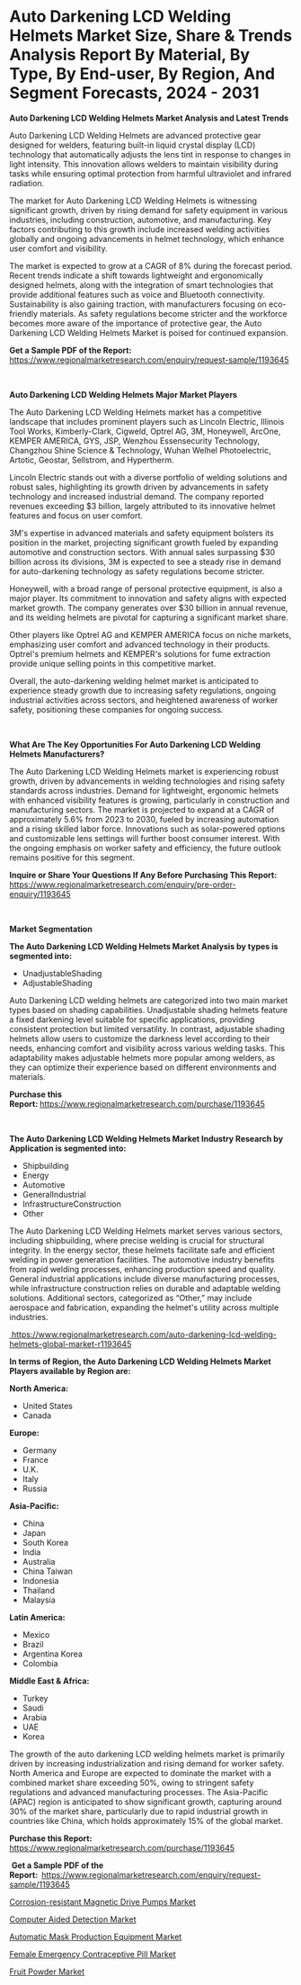 <p><h1>Auto Darkening LCD Welding Helmets Market Size, Share & Trends Analysis Report By Material, By Type, By End-user, By Region, And Segment Forecasts, 2024 - 2031</h1></p><p><strong>Auto Darkening LCD Welding Helmets Market Analysis and Latest Trends</strong></p>
<p><p>Auto Darkening LCD Welding Helmets are advanced protective gear designed for welders, featuring built-in liquid crystal display (LCD) technology that automatically adjusts the lens tint in response to changes in light intensity. This innovation allows welders to maintain visibility during tasks while ensuring optimal protection from harmful ultraviolet and infrared radiation.</p><p>The market for Auto Darkening LCD Welding Helmets is witnessing significant growth, driven by rising demand for safety equipment in various industries, including construction, automotive, and manufacturing. Key factors contributing to this growth include increased welding activities globally and ongoing advancements in helmet technology, which enhance user comfort and visibility. </p><p>The market is expected to grow at a CAGR of 8% during the forecast period. Recent trends indicate a shift towards lightweight and ergonomically designed helmets, along with the integration of smart technologies that provide additional features such as voice and Bluetooth connectivity. Sustainability is also gaining traction, with manufacturers focusing on eco-friendly materials. As safety regulations become stricter and the workforce becomes more aware of the importance of protective gear, the Auto Darkening LCD Welding Helmets Market is poised for continued expansion.</p></p>
<p><strong>Get a Sample PDF of the Report:&nbsp;</strong> <a href="https://www.regionalmarketresearch.com/enquiry/request-sample/1193645">https://www.regionalmarketresearch.com/enquiry/request-sample/1193645</a></p>
<p>&nbsp;</p>
<p><strong>Auto Darkening LCD Welding Helmets Major Market Players</strong></p>
<p><p>The Auto Darkening LCD Welding Helmets market has a competitive landscape that includes prominent players such as Lincoln Electric, Illinois Tool Works, Kimberly-Clark, Cigweld, Optrel AG, 3M, Honeywell, ArcOne, KEMPER AMERICA, GYS, JSP, Wenzhou Essensecurity Technology, Changzhou Shine Science & Technology, Wuhan Welhel Photoelectric, Artotic, Geostar, Sellstrom, and Hypertherm. </p><p>Lincoln Electric stands out with a diverse portfolio of welding solutions and robust sales, highlighting its growth driven by advancements in safety technology and increased industrial demand. The company reported revenues exceeding $3 billion, largely attributed to its innovative helmet features and focus on user comfort.</p><p>3M's expertise in advanced materials and safety equipment bolsters its position in the market, projecting significant growth fueled by expanding automotive and construction sectors. With annual sales surpassing $30 billion across its divisions, 3M is expected to see a steady rise in demand for auto-darkening technology as safety regulations become stricter.</p><p>Honeywell, with a broad range of personal protective equipment, is also a major player. Its commitment to innovation and safety aligns with expected market growth. The company generates over $30 billion in annual revenue, and its welding helmets are pivotal for capturing a significant market share.</p><p>Other players like Optrel AG and KEMPER AMERICA focus on niche markets, emphasizing user comfort and advanced technology in their products. Optrel's premium helmets and KEMPER's solutions for fume extraction provide unique selling points in this competitive market.</p><p>Overall, the auto-darkening welding helmet market is anticipated to experience steady growth due to increasing safety regulations, ongoing industrial activities across sectors, and heightened awareness of worker safety, positioning these companies for ongoing success.</p></p>
<p>&nbsp;</p>
<p><strong>What Are The Key Opportunities For Auto Darkening LCD Welding Helmets Manufacturers?</strong></p>
<p><p>The Auto Darkening LCD Welding Helmets market is experiencing robust growth, driven by advancements in welding technologies and rising safety standards across industries. Demand for lightweight, ergonomic helmets with enhanced visibility features is growing, particularly in construction and manufacturing sectors. The market is projected to expand at a CAGR of approximately 5.6% from 2023 to 2030, fueled by increasing automation and a rising skilled labor force. Innovations such as solar-powered options and customizable lens settings will further boost consumer interest. With the ongoing emphasis on worker safety and efficiency, the future outlook remains positive for this segment.</p></p>
<p><strong>Inquire or Share Your Questions If Any Before Purchasing This Report:</strong> <a href="https://www.regionalmarketresearch.com/enquiry/pre-order-enquiry/1193645">https://www.regionalmarketresearch.com/enquiry/pre-order-enquiry/1193645</a></p>
<p>&nbsp;</p>
<p><strong>Market Segmentation</strong></p>
<p><strong>The Auto Darkening LCD Welding Helmets Market Analysis by types is segmented into:</strong></p>
<p><ul><li>UnadjustableShading</li><li>AdjustableShading</li></ul></p>
<p><p>Auto Darkening LCD welding helmets are categorized into two main market types based on shading capabilities. Unadjustable shading helmets feature a fixed darkening level suitable for specific applications, providing consistent protection but limited versatility. In contrast, adjustable shading helmets allow users to customize the darkness level according to their needs, enhancing comfort and visibility across various welding tasks. This adaptability makes adjustable helmets more popular among welders, as they can optimize their experience based on different environments and materials.</p></p>
<p><strong>Purchase this Report:&nbsp;</strong><a href="https://www.regionalmarketresearch.com/purchase/1193645">https://www.regionalmarketresearch.com/purchase/1193645</a></p>
<p>&nbsp;</p>
<p><strong>The Auto Darkening LCD Welding Helmets Market Industry Research by Application is segmented into:</strong></p>
<p><ul><li>Shipbuilding</li><li>Energy</li><li>Automotive</li><li>GeneralIndustrial</li><li>InfrastructureConstruction</li><li>Other</li></ul></p>
<p><p>The Auto Darkening LCD Welding Helmets market serves various sectors, including shipbuilding, where precise welding is crucial for structural integrity. In the energy sector, these helmets facilitate safe and efficient welding in power generation facilities. The automotive industry benefits from rapid welding processes, enhancing production speed and quality. General industrial applications include diverse manufacturing processes, while infrastructure construction relies on durable and adaptable welding solutions. Additional sectors, categorized as “Other,” may include aerospace and fabrication, expanding the helmet's utility across multiple industries.</p></p>
<p><a href="https://www.regionalmarketresearch.com/auto-darkening-lcd-welding-helmets-global-market-r1193645">&nbsp;https://www.regionalmarketresearch.com/auto-darkening-lcd-welding-helmets-global-market-r1193645</a></p>
<p><strong>In terms of Region, the Auto Darkening LCD Welding Helmets Market Players available by Region are:</strong></p>
<p>
    <p> <strong> North America: </strong>
        <ul>
            <li>United States</li>
            <li>Canada</li>
        </ul>
        </p> 
    <p> <strong> Europe: </strong>
        <ul>
            <li>Germany</li>
            <li>France</li>
            <li>U.K.</li>
            <li>Italy</li>
            <li>Russia</li>
        </ul>
        </p> 
    <p> <strong> Asia-Pacific: </strong>
        <ul>
            <li>China</li>
            <li>Japan</li>
            <li>South Korea</li>
            <li>India</li>
            <li>Australia</li>
            <li>China Taiwan</li>
            <li>Indonesia</li>
            <li>Thailand</li>
            <li>Malaysia</li>
        </ul>
        </p> 
    <p> <strong> Latin America: </strong>
        <ul>
            <li>Mexico</li>
            <li>Brazil</li>
            <li>Argentina Korea</li>
            <li>Colombia</li>
        </ul>
        </p> 
    <p> <strong> Middle East & Africa: </strong>
        <ul>
            <li>Turkey</li>
            <li>Saudi</li>
            <li>Arabia</li>
            <li>UAE</li>
            <li>Korea</li>
        </ul>
    </p>
    </p>
<p><p>The growth of the auto darkening LCD welding helmets market is primarily driven by increasing industrialization and rising demand for worker safety. North America and Europe are expected to dominate the market with a combined market share exceeding 50%, owing to stringent safety regulations and advanced manufacturing processes. The Asia-Pacific (APAC) region is anticipated to show significant growth, capturing around 30% of the market share, particularly due to rapid industrial growth in countries like China, which holds approximately 15% of the global market.</p></p>
<p><strong>Purchase this Report: </strong><a href="https://www.regionalmarketresearch.com/purchase/1193645">https://www.regionalmarketresearch.com/purchase/1193645</a></p>
<p>&nbsp;<strong>Get a Sample PDF of the Report:&nbsp;&nbsp;</strong><a href="https://www.regionalmarketresearch.com/enquiry/request-sample/1193645">https://www.regionalmarketresearch.com/enquiry/request-sample/1193645</a></p>
<p><strong></strong></p>
<p><p><a href="https://github.com/MariaWashington76/Market-Research-Report-List-1/blob/main/corrosion-resistant-magnetic-drive-pumps-market.md">Corrosion-resistant Magnetic Drive Pumps Market</a></p><p><a href="https://www.linkedin.com/pulse/how-computer-aided-detection-market-evolve-growth-analysis-cy3nf">Computer Aided Detection Market</a></p><p><a href="https://issuu.com/reportprime-2/docs/automatic-mask-production-equipment_653bc02f614e52">Automatic Mask Production Equipment Market</a></p><p><a href="https://issuu.com/reportprime-2/docs/female-emergency-contraceptive-pill_95fa85f07403bc">Female Emergency Contraceptive Pill Market</a></p><p><a href="https://medium.com/@jakechav76/fruit-powder-market-industry-trends-and-forecast-for-period-from-2024-to-2031-ded5a6340ad9?postPublishedType=repub">Fruit Powder Market</a></p></p>